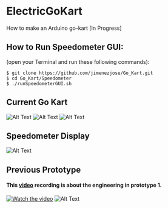 # ElectricGoKart
How to make an Arduino go-kart [In Progress] 

## How to Run Speedometer GUI: 
(open your Terminal and run these following commands):
```
$ git clone https://github.com/jimenezjose/Go_Kart.git
$ cd Go_Kart/Speedometer
$ ./runSpeedometerGUI.sh
```

## Current Go Kart
![Alt Text](https://github.com/jimenezjose/ElectricGoKart/blob/assets/images/Full_Go_Kart_Shot.png)
![Alt Text](https://github.com/jimenezjose/Go_Kart/blob/assets/images/current_go_kart.JPG)
![Alt Text](https://github.com/jimenezjose/Go_Kart/blob/assets/images/Rear_sprocket.jpeg)

## Speedometer Display
![Alt Text](https://github.com/jimenezjose/Go_Kart/blob/assets/images/SpeedometerGUI%20screenshot.png)

## Previous Prototype
#### This [video](https://www.youtube.com/channel/UCbjWL-dwOju9F-2Tt2TZt5A) recording is about the engineering in prototype 1.
[![Watch the video](https://github.com/jimenezjose/Go_Kart/blob/assets/images/go-kart%20Video%20IMG.png)](https://www.youtube.com/watch?v=avXZHpkTMmc&feature=youtu.be)
![Alt Text](https://github.com/jimenezjose/Go_Kart/blob/assets/images/old_go_kart.jpeg)


